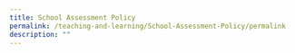 ```yaml
---
title: School Assessment Policy
permalink: /teaching-and-learning/School-Assessment-Policy/permalink
description: ""
---
```

